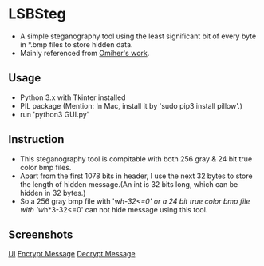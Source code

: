 # LSBSteg
- A simple steganography tool using the least significant bit of every byte in *.bmp files to store hidden data.
- Mainly referenced from [Omiher's work](https://github.com/omriher/LSB_Steganography).

## Usage
- Python 3.x with Tkinter installed
- PIL package (Mention: In Mac, install it by 'sudo pip3 install pillow'.)
- run 'python3 GUI.py'

## Instruction
- This steganography tool is compitable with both 256 gray & 24 bit true color bmp files.
- Apart from the first 1078 bits in header, I use the next 32 bytes to store the length of hidden message.(An int is 32 bits long, which can be hidden in 32 bytes.)
- So a 256 gray bmp file with 'w*h-32<=0' or a 24 bit true color bmp file with 'w*h*3-32<=0' can not hide message using this tool.

## Screenshots
[UI](https://github.com/BIOTONIC/LSBSteg/blob/master/Screenshots/Screen%20Shot%202017-05-27%20at%2017.39.50.png)
[Encrypt Message](https://github.com/BIOTONIC/LSBSteg/blob/master/Screenshots/Screen%20Shot%202017-05-27%20at%2017.43.48.png)
[Decrypt Message](https://github.com/BIOTONIC/LSBSteg/blob/master/Screenshots/Screen%20Shot%202017-05-27%20at%2017.44.10.png)
